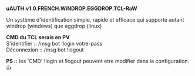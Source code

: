 **uAUTH.v1.0.FRENCH.WiNDROP.EGGDROP.TCL-RaW**<br>

Un système d'identification simple, rapide et efficace qui supporte autant windrop (windows) que eggdrop (linux)

**CMD du TCL serais en PV**<br>
S'identifier :: /msg bot !login votre-pass<br>
Déconnexion :: /msg bot !logout

**PS ::** les 'CMD' !login et !logout peuvent etre modifier dans la configuration. 👍 
